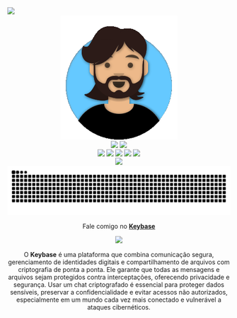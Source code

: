 <img src="https://readme-typing-svg.herokuapp.com/?font=Quicksand&size=72&center=true&vCenter=true&width=1024&height=72&duration=6000&lines=Raul+Dipeas">

<div align="center">
  <a href=https://rauldipeas.pages.dev><img src="avatar.gif"></a>
  </br>
  <a href="https://phanpy.social/#/mastodon.social/a/1202480?media=1"><img src="https://img.shields.io/mastodon/follow/001202480?color=6263fd&domain=https%3A%2F%2Fmastodon.social&label=Mastodon&logo=mastodon&style=for-the-badge"></a>
  <a href="https://youtube.com/rauldipeas"><img src="https://img.shields.io/youtube/channel/subscribers/UCDujDO27n_ItUi_mPDXEZpQ?logoColor=red&=label=YouTuhe&logo=youtube&style=for-the-badge"></a>
  </br>
  <a href="https://respin-rdx.sourceforge.io"><img src="https://raw.githubusercontent.com/PapirusDevelopmentTeam/papirus-icon-theme/master/Papirus/64x64/apps/tux.svg"></a>
  <a href="https://rauldipeas.substack.com"><img src="https://raw.githubusercontent.com/PapirusDevelopmentTeam/papirus-icon-theme/master/Papirus/64x64/apps/fbreader.svg"></a>
  <a href="https://phanpy.social/#/mastodon.social/a/1202480?media=1"><img src="https://raw.githubusercontent.com/PapirusDevelopmentTeam/papirus-icon-theme/master/Papirus/64x64/apps/mstdn.svg" class="links-svg blob"></a>
  <a href="https://keybase.io/rauldipeas_wkb"><img src="https://raw.githubusercontent.com/PapirusDevelopmentTeam/papirus-icon-theme/master/Papirus/64x64/apps/keybase.svg"></a>
  <a href="https://youtube.com/rauldipeas"><img src="https://raw.githubusercontent.com/PapirusDevelopmentTeam/papirus-icon-theme/master/Papirus/64x64/apps/youtube.svg"></a>
  </br>
  <img src="https://github-readme-stats.vercel.app/api?username=rauldipeas&include_all_commits=true&show_icons=true&theme=transparent&hide_border=true&hide_title=true&locale=pt-br">
  </br>
  <picture>
    <source media="(prefers-color-scheme: dark)" srcset="https://github.com/rauldipeas/rauldipeas/blob/snake/snake-dark.svg">
    <source media="(prefers-color-scheme: light)" srcset="https://github.com/rauldipeas/rauldipeas/blob/snake/snake.svg">
    <img src="https://github.com/rauldipeas/rauldipeas/blob/snake/snake.svg">
  </picture>
  <p>Fale comigo no <a href="keybase://chat/rauldipeas_wkb"><strong>Keybase</strong><a></p>
  <img src="https://keybase.io/images/blog/teams/teams-splash-announcement.png" width="800px">
  <p>O <strong>Keybase</strong> é uma plataforma que combina comunicação segura, gerenciamento de identidades digitais e compartilhamento de arquivos com criptografia de ponta a ponta. Ele garante que todas as mensagens e arquivos sejam protegidos contra interceptações, oferecendo privacidade e segurança. Usar um chat criptografado é essencial para proteger dados sensíveis, preservar a confidencialidade e evitar acessos não autorizados, especialmente em um mundo cada vez mais conectado e vulnerável a ataques cibernéticos.</p>
</div>